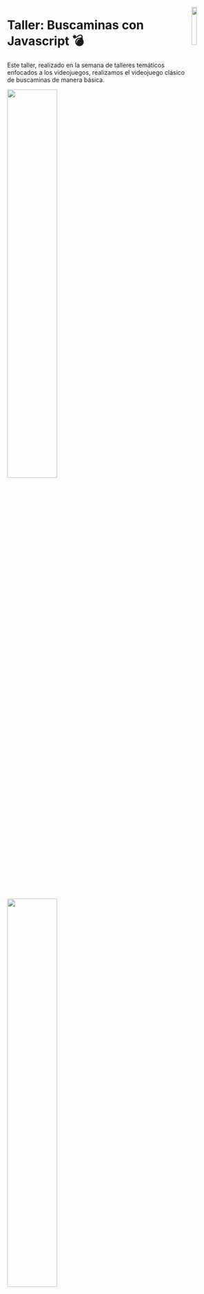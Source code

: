 
<p>
  <img src="https://media.giphy.com/media/v1.Y2lkPTc5MGI3NjExZG5qd3lpdjI1ZjZqaTFvYXhvOWw1bGZmNGV4MjI3d3VpZ2prMnZwdCZlcD12MV9pbnRlcm5hbF9naWZfYnlfaWQmY3Q9cw/gJ1zlEIw4c30qpyooF/giphy.gif" align = "right" width="15%"  />
</p>

# Taller: Buscaminas con Javascript 💣


Este taller, realizado en la semana de talleres temáticos enfocados a los videojuegos, realizamos el videojuego clásico de buscaminas de manera básica.

  <div align="left">
    <img src="https://scontent-qro1-2.xx.fbcdn.net/v/t39.30808-6/430969735_788417273331810_7953599552117641095_n.jpg?_nc_cat=109&ccb=1-7&_nc_sid=dd5e9f&_nc_eui2=AeH8llwIwtBYJlUJ9Co3mdd6SaA4r--XK_hJoDiv75cr-Gk2SEPNyLbW_Feq9pfWJRcKf-ssO28tHuUZd3EzEqZq&_nc_ohc=S-6TgXDOC68AX9FhTk0&_nc_ht=scontent-qro1-2.xx&oh=00_AfAXgBwHcJM0xgK0009uVMmvDzJPsYoCtQDUr1sehl2pqA&oe=65EAF85E" width="48%" />
    <img src="https://media.giphy.com/media/v1.Y2lkPTc5MGI3NjExZXBobWV4eG5yOTFodWV2enIzZHptcjY2NHl2bzE2cWd1c3JzM2d2cyZlcD12MV9pbnRlcm5hbF9naWZfYnlfaWQmY3Q9Zw/l3V0GQMoaDLVbjXEI/giphy.gif" width="48%" />
  </div>
<br>

### Taller realizado por:
#### David Elias González García - Generación 45 de PROTECO
#### Juan Ángeles - Generación 41 de PROTECO
